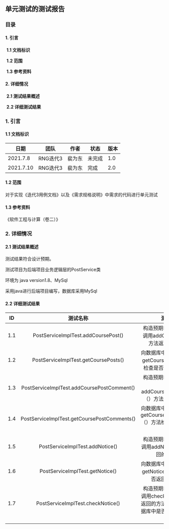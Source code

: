 ## 单元测试的测试报告

### 目录

#### 1. 引言

​	**1.1 文档标识**

​	**1.2 范围**

​	**1.3 参考资料**

#### 2. 详细情况

​	**2.1 测试结果概述**

​	**2.2 详细测试结果**



### 1. 引言

#### 1.1 文档标识

| 日期      | 团队     | 作者   | 状态   | 版本 |
| --------- | -------- | ------ | ------ | ---- |
| 2021.7.8  | RNG迭代3 | 裴为东 | 未完成 | 1.0  |
| 2021.7.10 | RNG迭代3 | 裴为东 | 完成   | 2.0  |

#### 1.2 范围

对于实现《迭代3用例文档》以及《需求规格说明》中需求的代码进行单元测试

#### 1.3 参考资料

《软件工程与计算（卷二）》

### 2. 详细情况

#### 2.1 测试结果概述

测试结果符合设计预期。

测试项目为后端项目业务逻辑层的PostService类

环境为 java version1.8、MySql

采用java进行后端项目编写，数据库采用MySql

#### 2.2 详细测试结果

|  ID  |                  测试名称                   |                           测试描述                           |                           预期输出                           |
| :--: | :-----------------------------------------: | :----------------------------------------------------------: | :----------------------------------------------------------: |
| 1.1  |     PostServiceImplTest.addCoursePost()     | 构造预期ResultVo对象与调用addCoursePost（）方法返回的方法比较 |        返回值与构造的ResultVo中CoursePostVo参数值相同        |
| 1.2  |    PostServiceImplTest.getCoursePosts()     | 向数据库中插入数据再调用getCoursePosts（）方法检查是否返回相同的数据 |             返回值中参数与插入数据库中的参数相同             |
| 1.3  | PostServiceImplTest.addCoursePostComment()  | 构造预期ResultVo对象与调用addCoursePostComment（）方法返回的方法比较 |    返回值与构造的ResultVo中CoursePostCommentVo参数值相同     |
| 1.4  | PostServiceImplTest.getCoursePostComments() | 向数据库中插入数据再调用getCoursePostComments（）方法检查是否返回相同的数据 |             返回值中参数与插入数据库中的参数相同             |
| 1.5  |       PostServiceImplTest.addNotice()       |  构造预期ResultVo对象与调用addNotice（）方法返回的方法比较   |        返回值与构造的ResultVo中PostNoticeVo参数值相同        |
| 1.6  |       PostServiceImplTest.getNotice()       | 向数据库中插入数据再调用getNotice（）方法检查是否返回相同的数据 |             返回值中参数与插入数据库中的参数相同             |
| 1.7  |      PostServiceImplTest.checkNotice()      | 构造预期ResultVo对象与调用checkNotice（）方法返回的方法比较，并检查数据库中是否删除返回的数据项 | 返回值与构造的ResultVo中PostNoticeVo参数值相同，并且此返回数据项在数据库中不存在 |



